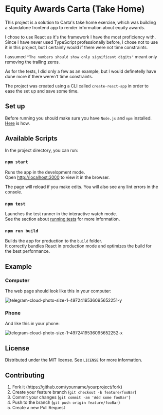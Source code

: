 # Equity Awards Carta (Take Home)

This project is a solution to Carta's take home exercise, which was building a standalone frontend app to render information about equity awards.

I chose to use React as it's the framework I have the most proficiency with. Since I have never used TypeScript professionally before, I chose not to use it in this project, but I certainly would if there were not time constraints.

I assumed `"The numbers should show only significant digits"` meant only removing the trailing zeros.

As for the tests, I did only a few as an example, but I would definetelly have done more if there weren't time constraints.

The project was created using a CLI called `create-react-app` in order to ease the set up and save some time.

## Set up

Before running you should make sure you have `Node.js` and `npm` installed. [Here](https://docs.npmjs.com/downloading-and-installing-node-js-and-npm) is how.

## Available Scripts

In the project directory, you can run:

### `npm start`

Runs the app in the development mode.\
Open [http://localhost:3000](http://localhost:3000) to view it in the browser.

The page will reload if you make edits. You will also see any lint errors in the console.

### `npm test`

Launches the test runner in the interactive watch mode.\
See the section about [running tests](https://facebook.github.io/create-react-app/docs/running-tests) for more information.

### `npm run build`

Builds the app for production to the `build` folder.\
It correctly bundles React in production mode and optimizes the build for the best performance.

## Example

### Computer

The web page should look like this in your computer:

![telegram-cloud-photo-size-1-4972419536095652251-y](https://user-images.githubusercontent.com/36934206/130302783-28ac4b47-d33e-4392-a7f7-69a5f8259961.jpg)

### Phone

And like this in your phone:

![telegram-cloud-photo-size-1-4972419536095652252-x](https://user-images.githubusercontent.com/36934206/130302790-a1e10240-497e-4ade-ae62-cc9711f23cf6.jpg)

## License

Distributed under the MIT license. See `LICENSE` for more information.

## Contributing

1. Fork it (https://github.com/yourname/yourproject/fork)
2. Create your feature branch (`git checkout -b feature/fooBar`)
3. Commit your changes (`git commit -am 'Add some fooBar'`)
4. Push to the branch (`git push origin feature/fooBar`)
5. Create a new Pull Request

